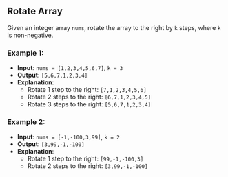 ## Rotate Array

Given an integer array `nums`, rotate the array to the right by `k` steps, where `k` is non-negative.

### Example 1:

- **Input**: `nums = [1,2,3,4,5,6,7]`, `k = 3`
- **Output**: `[5,6,7,1,2,3,4]`
- **Explanation**:
  - Rotate 1 step to the right: `[7,1,2,3,4,5,6]`
  - Rotate 2 steps to the right: `[6,7,1,2,3,4,5]`
  - Rotate 3 steps to the right: `[5,6,7,1,2,3,4]`

### Example 2:

- **Input**: `nums = [-1,-100,3,99]`, `k = 2`
- **Output**: `[3,99,-1,-100]`
- **Explanation**:
  - Rotate 1 step to the right: `[99,-1,-100,3]`
  - Rotate 2 steps to the right: `[3,99,-1,-100]`

